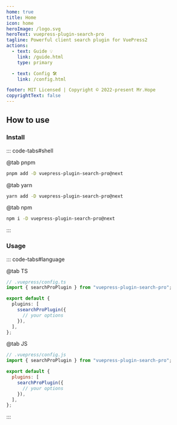 ```yaml
---
home: true
title: Home
icon: home
heroImage: /logo.svg
heroText: vuepress-plugin-search-pro
tagline: Powerful client search plugin for VuePress2
actions:
  - text: Guide 💡
    link: /guide.html
    type: primary

  - text: Config 🛠
    link: /config.html

footer: MIT Licensed | Copyright © 2022-present Mr.Hope
copyrightText: false
---
```


## How to use

### Install

::: code-tabs#shell

@tab pnpm

```bash
pnpm add -D vuepress-plugin-search-pro@next
```

@tab yarn

```bash
yarn add -D vuepress-plugin-search-pro@next
```

@tab npm

```bash
npm i -D vuepress-plugin-search-pro@next
```

:::

### Usage

::: code-tabs#language

@tab TS

```ts
// .vuepress/config.ts
import { searchProPlugin } from "vuepress-plugin-search-pro";

export default {
  plugins: [
    ssearchProPlugin({
      // your options
    }),
  ],
};
```

@tab JS

```js
// .vuepress/config.js
import { searchProPlugin } from "vuepress-plugin-search-pro";

export default {
  plugins: [
    searchProPlugin({
      // your options
    }),
  ],
};
```

:::
